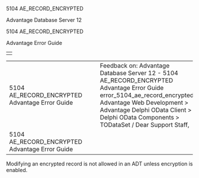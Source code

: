 5104 AE\_RECORD\_ENCRYPTED




Advantage Database Server 12  

5104 AE\_RECORD\_ENCRYPTED

Advantage Error Guide

|  |
| --- |
|  |

|  |  |  |  |  |
| --- | --- | --- | --- | --- |
| 5104 AE\_RECORD\_ENCRYPTED  Advantage Error Guide |  |  | Feedback on: Advantage Database Server 12 - 5104 AE\_RECORD\_ENCRYPTED Advantage Error Guide error\_5104\_ae\_record\_encrypted Advantage Web Development > Advantage Delphi OData Client > Delphi OData Components > TODataSet / Dear Support Staff, |  |
| 5104 AE\_RECORD\_ENCRYPTED  Advantage Error Guide |  |  |  |  |

Modifying an encrypted record is not allowed in an ADT unless encryption is enabled.